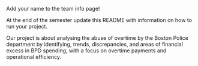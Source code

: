 Add your name to the team info page!

At the end of the semester update this README with information on how to run your project. 

Our project is about analysing the abuse of overtime by the Boston Police department by identifying, trends, discrepancies, and areas of financial excess in BPD spending, with a focus on overtime payments and operational efficiency. 
